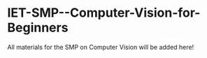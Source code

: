 # IET-SMP--Computer-Vision-for-Beginners
All materials for the SMP on Computer Vision will be added here!
